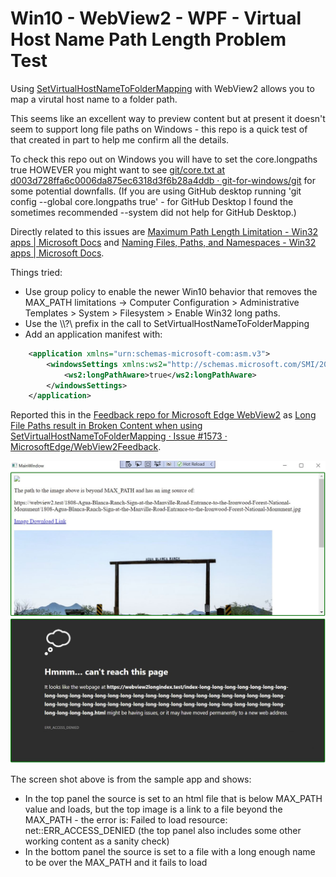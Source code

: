 # Win10 - WebView2 - WPF - Virtual Host Name Path Length Problem Test

Using [SetVirtualHostNameToFolderMapping](https://docs.microsoft.com/en-us/dotnet/api/microsoft.web.webview2.core.corewebview2.setvirtualhostnametofoldermapping?view=webview2-dotnet-1.0.864.35) with WebView2 allows you to map a virutal host name to a folder path.

This seems like an excellent way to preview content but at present it doesn't seem to support long file paths on Windows - this repo is a quick test of that created in part to help me confirm all the details.

To check this repo out on Windows you will have to set the core.longpaths true HOWEVER you might want to see [git/core.txt at d003d728ffa6c0006da875ec6318d3f6b28a4ddb · git-for-windows/git](https://github.com/git-for-windows/git/blob/d003d728ffa6c0006da875ec6318d3f6b28a4ddb/Documentation/config/core.txt#L560-L565) for some potential downfalls. (If you are using GitHub desktop running 'git config --global core.longpaths true' - for GitHub Desktop I found the sometimes recommended --system did not help for GitHub Desktop.)

Directly related to this issues are [Maximum Path Length Limitation - Win32 apps | Microsoft Docs](https://docs.microsoft.com/en-us/windows/win32/fileio/maximum-file-path-limitation?tabs=cmd) and [Naming Files, Paths, and Namespaces - Win32 apps | Microsoft Docs](https://docs.microsoft.com/en-us/windows/win32/fileio/naming-a-file?redirectedfrom=MSDN#maxpath).

Things tried:
 - Use group policy to enable the newer Win10 behavior that removes the MAX_PATH limitations -> Computer Configuration > Administrative Templates > System > Filesystem > Enable Win32 long paths.
 - Use the \\\\?\\ prefix in the call to SetVirtualHostNameToFolderMapping
 - Add an application manifest with:

```xml
    <application xmlns="urn:schemas-microsoft-com:asm.v3">
        <windowsSettings xmlns:ws2="http://schemas.microsoft.com/SMI/2016/WindowsSettings">
            <ws2:longPathAware>true</ws2:longPathAware>
        </windowsSettings>
    </application>
```

Reported this in the [Feedback repo for Microsoft Edge WebView2](https://github.com/MicrosoftEdge/WebView2Feedback) as [Long File Paths result in Broken Content when using SetVirtualHostNameToFolderMapping · Issue #1573 · MicrosoftEdge/WebView2Feedback](https://github.com/MicrosoftEdge/WebView2Feedback/issues/1573).

![Broken Img with long VirtualHostNAmePath](ScreenSnipShowingBrokenImage.JPG)

The screen shot above is from the sample app and shows:
 - In the top panel the source is set to an html file that is below MAX_PATH value and loads, but the top image is a link to a file beyond the MAX_PATH - the error is: Failed to load resource: net::ERR_ACCESS_DENIED (the top panel also includes some other working content as a sanity check)
 - In the bottom panel the source is set to a file with a long enough name to be over the MAX_PATH and it fails to load

